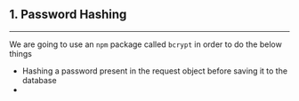 ## 1. Password Hashing
---
We are going to use an `npm` package called `bcrypt` in order to do the below things
- Hashing a password present in the request object before saving it to the database
- 